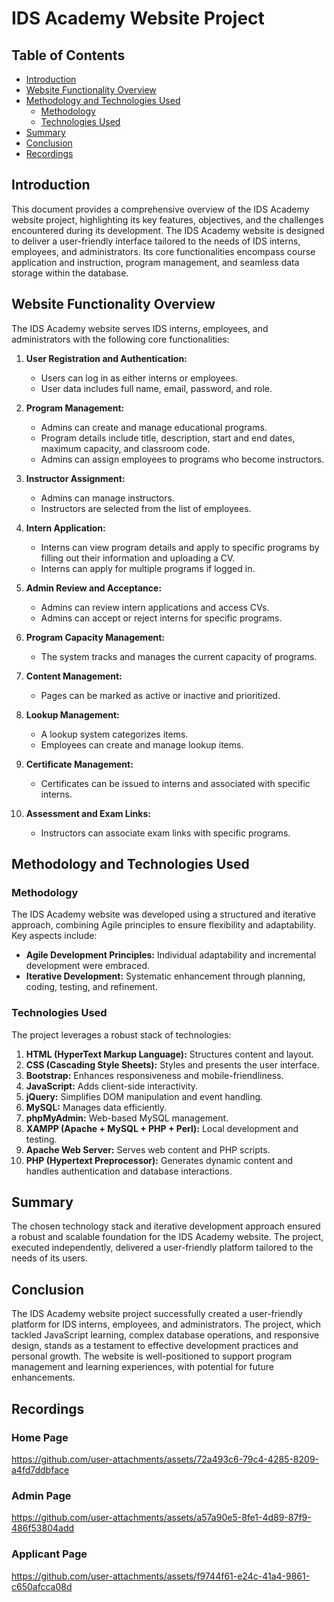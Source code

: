 # IDS Academy Website Project

## Table of Contents
- [Introduction](#introduction)
- [Website Functionality Overview](#website-functionality-overview)
- [Methodology and Technologies Used](#methodology-and-technologies-used)
  - [Methodology](#methodology)
  - [Technologies Used](#technologies-used)
- [Summary](#summary)
- [Conclusion](#conclusion)
- [Recordings](#recordings)

## Introduction
This document provides a comprehensive overview of the IDS Academy website project, highlighting its key features, objectives, and the challenges encountered during its development. The IDS Academy website is designed to deliver a user-friendly interface tailored to the needs of IDS interns, employees, and administrators. Its core functionalities encompass course application and instruction, program management, and seamless data storage within the database.

## Website Functionality Overview
The IDS Academy website serves IDS interns, employees, and administrators with the following core functionalities:

1. **User Registration and Authentication:**
    - Users can log in as either interns or employees.
    - User data includes full name, email, password, and role.

2. **Program Management:**
    - Admins can create and manage educational programs.
    - Program details include title, description, start and end dates, maximum capacity, and classroom code.
    - Admins can assign employees to programs who become instructors.

3. **Instructor Assignment:**
    - Admins can manage instructors.
    - Instructors are selected from the list of employees.

4. **Intern Application:**
    - Interns can view program details and apply to specific programs by filling out their information and uploading a CV.
    - Interns can apply for multiple programs if logged in.

5. **Admin Review and Acceptance:**
    - Admins can review intern applications and access CVs.
    - Admins can accept or reject interns for specific programs.

6. **Program Capacity Management:**
    - The system tracks and manages the current capacity of programs.

7. **Content Management:**
    - Pages can be marked as active or inactive and prioritized.

8. **Lookup Management:**
    - A lookup system categorizes items.
    - Employees can create and manage lookup items.

9. **Certificate Management:**
    - Certificates can be issued to interns and associated with specific interns.

10. **Assessment and Exam Links:**
    - Instructors can associate exam links with specific programs.

## Methodology and Technologies Used

### Methodology
The IDS Academy website was developed using a structured and iterative approach, combining Agile principles to ensure flexibility and adaptability. Key aspects include:
- **Agile Development Principles:** Individual adaptability and incremental development were embraced.
- **Iterative Development:** Systematic enhancement through planning, coding, testing, and refinement.

### Technologies Used
The project leverages a robust stack of technologies:
1. **HTML (HyperText Markup Language):** Structures content and layout.
2. **CSS (Cascading Style Sheets):** Styles and presents the user interface.
3. **Bootstrap:** Enhances responsiveness and mobile-friendliness.
4. **JavaScript:** Adds client-side interactivity.
5. **jQuery:** Simplifies DOM manipulation and event handling.
6. **MySQL:** Manages data efficiently.
7. **phpMyAdmin:** Web-based MySQL management.
8. **XAMPP (Apache + MySQL + PHP + Perl):** Local development and testing.
9. **Apache Web Server:** Serves web content and PHP scripts.
10. **PHP (Hypertext Preprocessor):** Generates dynamic content and handles authentication and database interactions.

## Summary
The chosen technology stack and iterative development approach ensured a robust and scalable foundation for the IDS Academy website. The project, executed independently, delivered a user-friendly platform tailored to the needs of its users.

## Conclusion
The IDS Academy website project successfully created a user-friendly platform for IDS interns, employees, and administrators. The project, which tackled JavaScript learning, complex database operations, and responsive design, stands as a testament to effective development practices and personal growth. The website is well-positioned to support program management and learning experiences, with potential for future enhancements.

## Recordings

### Home Page
https://github.com/user-attachments/assets/72a493c6-79c4-4285-8209-a4fd7ddbface

### Admin Page
https://github.com/user-attachments/assets/a57a90e5-8fe1-4d89-87f9-486f53804add

### Applicant Page
https://github.com/user-attachments/assets/f9744f61-e24c-41a4-9861-c650afcca08d
